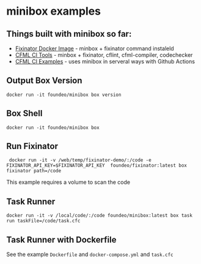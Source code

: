 # minibox examples

## Things built with minibox so far:

* [Fixinator Docker Image](https://hub.docker.com/r/foundeo/fixinator) - minbox + fixinator command instaleld
* [CFML CI Tools](https://github.com/foundeo/cfml-ci-tools) - minbox + fixinator, cflint, cfml-compiler, codechecker
* [CFML CI Examples](https://github.com/foundeo/cfml-ci-examples) - uses minibox in serveral ways with Github Actions

## Output Box Version

    docker run -it foundeo/minibox box version

## Box Shell

    docker run -it foundeo/minibox box

## Run Fixinator

     docker run -it -v /web/temp/fixinator-demo/:/code -e FIXINATOR_API_KEY=$FIXINATOR_API_KEY  foundeo/fixinator:latest box fixinator path=/code

This example requires a volume to scan the code

## Task Runner

    docker run -it -v /local/code/:/code foundeo/minibox:latest box task run taskFile=/code/task.cfc

## Task Runner with Dockerfile

See the example `Dockerfile` and `docker-compose.yml` and `task.cfc`
